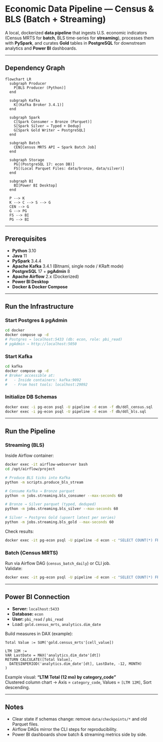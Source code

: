 # Economic Data Pipeline — Census & BLS (Batch + Streaming)

A local, dockerized **data pipeline** that ingests U.S. economic indicators (Census MRTS for **batch**, BLS time-series for **streaming**), processes them with **PySpark**, and curates **Gold** tables in **PostgreSQL** for downstream analytics and **Power BI** dashboards.

---

## Dependency Graph

```mermaid
flowchart LR
  subgraph Producer
    P[BLS Producer (Python)]
  end

  subgraph Kafka
    K[(Kafka Broker 3.4.1)]
  end

  subgraph Spark
    C[Spark Consumer → Bronze (Parquet)]
    S[Spark Silver → Typed + Dedup]
    G[Spark Gold Writer → PostgreSQL]
  end

  subgraph Batch
    CEN[Census MRTS API → Spark Batch Job]
  end

  subgraph Storage
    PG[(PostgreSQL 17: econ DB)]
    FS[(Local Parquet Files: data/bronze, data/silver)]
  end

  subgraph BI
    BI[Power BI Desktop]
  end

  P --> K
  K --> C --> S --> G
  CEN --> G
  G --> PG
  FS --> BI
  PG --> BI
```

---

## Prerequisites

- **Python** 3.10
- **Java** 11
- **PySpark** 3.4.4
- **Apache Kafka** 3.4.1 (Bitnami, single node / KRaft mode)
- **PostgreSQL** 17 + **pgAdmin** 8
- **Apache Airflow** 2.x (Dockerized)
- **Power BI Desktop**
- **Docker & Docker Compose**

---

## Run the Infrastructure

### Start Postgres & pgAdmin
```bash
cd docker
docker compose up -d
# Postgres → localhost:5433 (db: econ, role: pbi_read)
# pgAdmin → http://localhost:5050
```

### Start Kafka
```bash
cd kafka
docker compose up -d
# Broker accessible at:
#   - Inside containers: kafka:9092
#   - From host tools: localhost:29092
```

### Initialize DB Schemas
```bash
docker exec -i pg-econ psql -U pipeline -d econ -f db/ddl_census.sql
docker exec -i pg-econ psql -U pipeline -d econ -f db/ddl_bls.sql
```

---

## Run the Pipeline

### Streaming (BLS)
Inside Airflow container:
```bash
docker exec -it airflow-webserver bash
cd /opt/airflow/project

# Produce BLS ticks into Kafka
python -m scripts.produce_bls_stream

# Consume Kafka → Bronze parquet
python -m jobs.streaming.bls_consumer --max-seconds 60

# Bronze → Silver parquet (typed, deduped)
python -m jobs.streaming.bls_silver --max-seconds 60

# Silver → Postgres Gold (upsert latest per series)
python -m jobs.streaming.bls_gold --max-seconds 60
```

Check results:
```bash
docker exec -it pg-econ psql -U pipeline -d econ -c "SELECT COUNT(*) FROM gold.bls_series_latest;"
```

### Batch (Census MRTS)
Run via Airflow DAG (`census_batch_daily`) or CLI job.  
Validate:
```bash
docker exec -it pg-econ psql -U pipeline -d econ -c "SELECT COUNT(*) FROM gold.census_mrts;"
```

---

## Power BI Connection

- **Server:** `localhost:5433`  
- **Database:** `econ`  
- **User:** `pbi_read` / `pbi_read`  
- Load: `gold.census_mrts`, `analytics.dim_date`

Build measures in DAX (example):
```DAX
Total Value := SUM('gold.census_mrts'[cell_value])

LTM 12M :=
VAR LastDate = MAX('analytics.dim_date'[dt])
RETURN CALCULATE([Total Value],
  DATESINPERIOD('analytics.dim_date'[dt], LastDate, -12, MONTH)
)
```

Example visual: **“LTM Total (12 mo) by category_code”**  
Clustered column chart → Axis = `category_code`, Values = `[LTM 12M]`, Sort descending.

---

## Notes

- Clear state if schemas change: remove `data/checkpoints/*` and old Parquet files.  
- Airflow DAGs mirror the CLI steps for reproducibility.  
- Power BI dashboards show batch & streaming metrics side by side.
